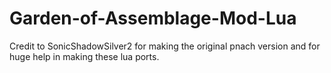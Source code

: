 # Garden-of-Assemblage-Mod-Lua

Credit to SonicShadowSilver2 for making the original pnach version and for huge help in making these lua ports.